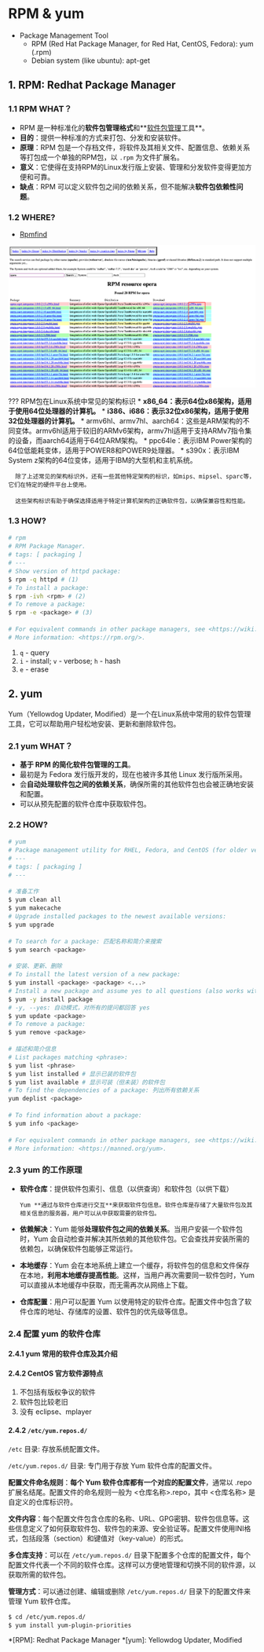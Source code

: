 # RPM & yum

* Package Management Tool
  * RPM (Red Hat Package Manager, for Red Hat, CentOS, Fedora): yum (.rpm)
  * Debian system (like ubuntu): apt-get

## 1. RPM: Redhat Package Manager

### 1.1 RPM WHAT？

* RPM 是一种标准化的**软件包管理格式**和**<u>软件包管理</u>工具**。
* **目的**：提供一种标准的方式来打包、分发和安装软件。
* **原理**：RPM 包是一个存档文件，将软件及其相关文件、配置信息、依赖关系等打包成一个单独的RPM包，以 `.rpm` 为文件扩展名。
* **意义**：它使得在支持RPM的Linux发行版上安装、管理和分发软件变得更加方便和可靠。
* **缺点**：RPM 可以定义软件包之间的依赖关系，但不能解决**软件包依赖性问题**。

### 1.2 WHERE?

- [Rpmfind](https://www.rpmfind.net/)

![image-20230601174359909](./assets/RPM-resource-opera.png)

??? RPM包在Linux系统中常见的架构标识
      * **x86_64：表示64位x86架构，适用于使用64位处理器的计算机。**
      * **i386、i686：表示32位x86架构，适用于使用32位处理器的计算机。**
      * armv6hl、armv7hl、aarch64：这些是ARM架构的不同变体。armv6hl适用于较旧的ARMv6架构，armv7hl适用于支持ARMv7指令集的设备，而aarch64适用于64位ARM架构。
      * ppc64le：表示IBM Power架构的64位低能耗变体，适用于POWER8和POWER9处理器。
      * s390x：表示IBM System z架构的64位变体，适用于IBM的大型机和主机系统。

      除了上述常见的架构标识外，还有一些其他特定架构的标识，如mips、mipsel、sparc等，它们在特定的硬件平台上使用。
    
      这些架构标识有助于确保选择适用于特定计算机架构的正确软件包，以确保兼容性和性能。

### 1.3 HOW?

``` sh hl_lines="6 8 10"
# rpm
# RPM Package Manager.
# tags: [ packaging ]
# ---
# Show version of httpd package:
$ rpm -q httpd # (1)
# To install a package:
$ rpm -ivh <rpm> # (2)
# To remove a package:
$ rpm -e <package> # (3)

# For equivalent commands in other package managers, see <https://wiki.archlinux.org/title/Pacman/Rosetta>.
# More information: <https://rpm.org/>.
```

1. `q` - query
2. `i` - install; `v` - verbose; `h` - hash
3. `e` - erase

## 2. yum

Yum（Yellowdog Updater, Modified）是一个在Linux系统中常用的软件包管理工具，它可以帮助用户轻松地安装、更新和删除软件包。

### 2.1 yum WHAT？

* **基于 RPM 的简化软件包管理的工具**。
* 最初是为 Fedora 发行版开发的，现在也被许多其他 Linux 发行版所采用。
* 会**自动处理软件包之间的依赖关系**，确保所需的其他软件包也会被正确地安装和配置。
* 可以从预先配置的软件仓库中获取软件包。

### 2.2 HOW?

``` sh
# yum
# Package management utility for RHEL, Fedora, and CentOS (for older versions).
# ---
# tags: [ packaging ]
# ---

# 准备工作
$ yum clean all
$ yum makecache
# Upgrade installed packages to the newest available versions:
$ yum upgrade

# To search for a package: 匹配名称和简介来搜索
$ yum search <package>

# 安装、更新、删除
# To install the latest version of a new package:
$ yum install <package> <package> <...>
# Install a new package and assume yes to all questions (also works with update, great for automated updates):
$ yum -y install package
# -y, --yes: 自动模式，对所有的提问都回答 yes
$ yum update <package>
# To remove a package:
$ yum remove <package>

# 描述和简介信息
# List packages matching <phrase>:
$ yum list <phrase>
$ yum list installed # 显示已装的软件包
$ yum list available # 显示可装（但未装）的软件包
# To find the dependencies of a package: 列出所有依赖关系
yum deplist <package>

# To find information about a package:
$ yum info <package>

# For equivalent commands in other package managers, see <https://wiki.archlinux.org/title/Pacman/Rosetta>.
# More information: <https://manned.org/yum>.
```

### 2.3 yum 的工作原理

* **软件仓库**：提供软件包索引、信息（以供查询）和软件包（以供下载）

      Yum **通过与软件仓库进行交互**来获取软件包信息。软件仓库是存储了大量软件包及其相关信息的服务器，用户可以从中获取需要的软件包。

* **依赖解决**：Yum 能够**处理软件包之间的依赖关系**。当用户安装一个软件包时，Yum 会自动检查并解决其所依赖的其他软件包。它会查找并安装所需的依赖包，以确保软件包能够正常运行。

* **本地缓存**：Yum 会在本地系统上建立一个缓存，将软件包的信息和文件保存在本地，**利用本地缓存提高性能**。这样，当用户再次需要同一软件包时，Yum 可以直接从本地缓存中获取，而无需再次从网络上下载。

* **仓库配置**：用户可以配置 Yum 以使用特定的软件仓库。配置文件中包含了软件仓库的地址、存储库的设置、软件包的优先级等信息。

### 2.4 配置 yum 的软件仓库

#### 2.4.1 yum 常用的软件仓库及其介绍

#### 2.4.2 CentOS 官方软件源特点

1. 不包括有版权争议的软件
2. 软件包比较老旧
3. 没有 eclipse、mplayer

#### 2.4.2 `/etc/yum.repos.d/`

`/etc` 目录: 存放系统配置文件。

`/etc/yum.repos.d/` 目录: 专门用于存放 Yum 软件仓库的配置文件。


**配置文件命名规则**：**每个 Yum 软件仓库都有一个对应的配置文件**，通常以 .repo 扩展名结尾。配置文件的命名规则一般为 <仓库名称>.repo，其中 <仓库名称> 是自定义的仓库标识符。

**文件内容**：每个配置文件包含仓库的名称、URL、GPG密钥、软件包信息等。这些信息定义了如何获取软件包、软件包的来源、安全验证等。配置文件使用INI格式，包括段落（section）和键值对（key-value）的形式。

**多仓库支持**：可以在 `/etc/yum.repos.d/` 目录下配置多个仓库的配置文件，每个配置文件代表一个不同的软件仓库。这样可以方便地管理和切换不同的软件源，以获取所需的软件包。

**管理方式**：可以通过创建、编辑或删除 `/etc/yum.repos.d/` 目录下的配置文件来管理 Yum 软件仓库。

``` sh
$ cd /etc/yum.repos.d/
$ yum install yum-plugin-priorities
```

*[RPM]: Redhat Package Manager
*[yum]: Yellowdog Updater, Modified